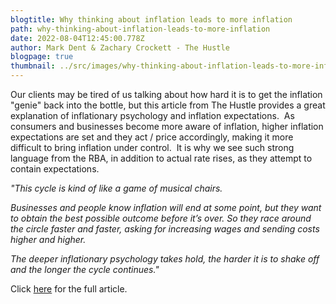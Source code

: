 ```yaml
---
blogtitle: Why thinking about inflation leads to more inflation
path: why-thinking-about-inflation-leads-to-more-inflation
date: 2022-08-04T12:45:00.778Z
author: Mark Dent & Zachary Crockett - The Hustle
blogpage: true
thumbnail: ../src/images/why-thinking-about-inflation-leads-to-more-inflation.png
---
```

Our clients may be tired of us talking about how hard it is to get the inflation "genie" back into the bottle, but this article from The Hustle provides a great explanation of inflationary psychology and inflation expectations.  As consumers and businesses become more aware of inflation, higher inflation expectations are set and they act / price accordingly, making it more difficult to bring inflation under control.  It is why we see such strong language from the RBA, in addition to actual rate rises, as they attempt to contain expectations.

*"This cycle is kind of like a game of musical chairs.*

*Businesses and people know inflation will end at some point, but they want to obtain the best possible outcome before it’s over. So they race around the circle faster and faster, asking for increasing wages and sending costs higher and higher.*  

*The deeper inflationary psychology takes hold, the harder it is to shake off and the longer the cycle continues."*

Click [here](https://thehustle.co/why-thinking-about-inflation-leads-to-more-inflation/?position=10&sponsored=0&utm_medium=email&utm_source=pocket_hits&utm_campaign=POCKET_HITS-EN-DAILY-SPONSORED&SMARTASSET-2022_04_13&amp) for the full article.